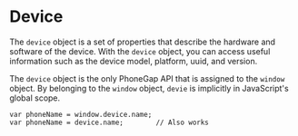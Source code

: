 Device
======

The `device` object is a set of properties that describe the hardware and software of the device. With the `device` object, you can access useful information such as the device model, platform, uuid, and version.

The `device` object is the only PhoneGap API that is assigned to the `window` object. By belonging to the `window` object, `devie` is implicitly in JavaScript's global scope.

    var phoneName = window.device.name;
    var phoneName = device.name;        // Also works